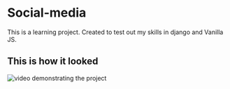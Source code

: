 # Social-media
This is a learning project. Created to test out my skills in django and Vanilla JS.

## This is how it looked
![video demonstrating the project](https://user-images.githubusercontent.com/43724242/121528921-92698180-ca04-11eb-861f-01c7bf44defd.gif)

